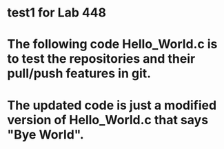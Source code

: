 # test1 for Lab 448
# The following code Hello_World.c is to test the repositories and their pull/push features in git.
# The updated code is just a modified version of Hello_World.c that says "Bye World".
